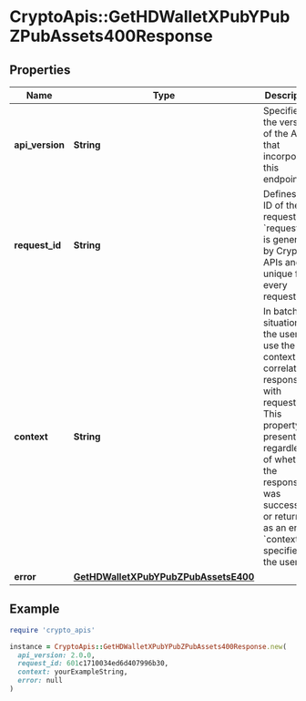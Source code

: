 # CryptoApis::GetHDWalletXPubYPubZPubAssets400Response

## Properties

| Name | Type | Description | Notes |
| ---- | ---- | ----------- | ----- |
| **api_version** | **String** | Specifies the version of the API that incorporates this endpoint. |  |
| **request_id** | **String** | Defines the ID of the request. The &#x60;requestId&#x60; is generated by Crypto APIs and it&#39;s unique for every request. |  |
| **context** | **String** | In batch situations the user can use the context to correlate responses with requests. This property is present regardless of whether the response was successful or returned as an error. &#x60;context&#x60; is specified by the user. | [optional] |
| **error** | [**GetHDWalletXPubYPubZPubAssetsE400**](GetHDWalletXPubYPubZPubAssetsE400.md) |  |  |

## Example

```ruby
require 'crypto_apis'

instance = CryptoApis::GetHDWalletXPubYPubZPubAssets400Response.new(
  api_version: 2.0.0,
  request_id: 601c1710034ed6d407996b30,
  context: yourExampleString,
  error: null
)
```

